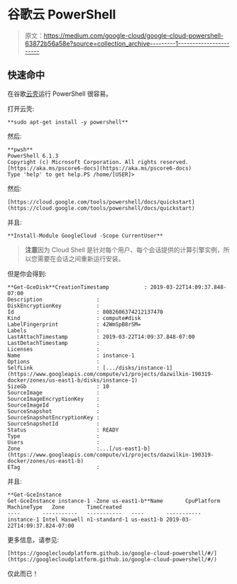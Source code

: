# 谷歌云 PowerShell

> 原文：<https://medium.com/google-cloud/google-cloud-powershell-63872b56a58e?source=collection_archive---------1----------------------->

## 快速命中

在谷歌[云壳](https://cloud.google.com/shell/)运行 PowerShell 很容易。

打开云壳:

```
**sudo apt-get install -y powershell**
```

然后:

```
**pwsh**
PowerShell 6.1.3
Copyright (c) Microsoft Corporation. All rights reserved.[https://aka.ms/pscore6-docs](https://aka.ms/pscore6-docs)
Type 'help' to get help.PS /home/[USER]>
```

然后:

`[https://cloud.google.com/tools/powershell/docs/quickstart](https://cloud.google.com/tools/powershell/docs/quickstart)`

并且:

```
**Install-Module GoogleCloud -Scope CurrentUser**
```

> **注意**因为 Cloud Shell 是针对每个用户、每个会话提供的计算引擎实例，所以您需要在会话之间重新运行安装。

但是你会得到:

```
**Get-GceDisk**CreationTimestamp           : 2019-03-22T14:09:37.848-07:00
Description                 :
DiskEncryptionKey           :
Id                          : 8082606374212137470
Kind                        : compute#disk
LabelFingerprint            : 42WmSpB8rSM=
Labels                      :
LastAttachTimestamp         : 2019-03-22T14:09:37.848-07:00
LastDetachTimestamp         :
Licenses                    :
Name                        : instance-1
Options                     :
SelfLink                    : [.../disks/instance-1](https://www.googleapis.com/compute/v1/projects/dazwilkin-190319-docker/zones/us-east1-b/disks/instance-1)
SizeGb                      : 10
SourceImage                 : 
SourceImageEncryptionKey    :
SourceImageId               :
SourceSnapshot              :
SourceSnapshotEncryptionKey :
SourceSnapshotId            :
Status                      : READY
Type                        :
Users                       :
Zone                        :...[/us-east1-b](https://www.googleapis.com/compute/v1/projects/dazwilkin-190319-docker/zones/us-east1-b)
ETag                        :
```

并且:

```
**Get-GceInstance
Get-GceInstance instance-1 -Zone us-east1-b**Name       CpuPlatform   MachineType   Zone       TimeCreated
----       -----------   -----------   ----       -----------
instance-1 Intel Haswell n1-standard-1 us-east1-b 2019-03-22T14:09:37.824-07:00
```

更多信息，请参见:

`[https://googlecloudplatform.github.io/google-cloud-powershell/#/](https://googlecloudplatform.github.io/google-cloud-powershell/#/)`

仅此而已！